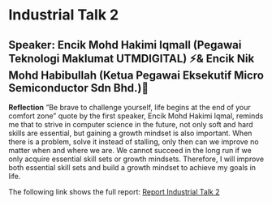 # Industrial Talk 2 
## Speaker: Encik Mohd Hakimi Iqmall (Pegawai Teknologi Maklumat UTMDIGITAL) ⚡&  Encik Nik Mohd Habibullah (Ketua Pegawai Eksekutif Micro Semiconductor Sdn Bhd.)🚀

**Reflection**
“Be brave to challenge yourself, life begins at the end of your comfort zone” quote by the first speaker, Encik
Mohd Hakimi Iqmal, reminds me that to strive in computer science in the future, not only soft and hard
skills are essential, but gaining a growth mindset is also important. When there is a problem, solve it instead of
stalling, only then can we improve no matter when and where we are. We cannot succeed in the long run if we only acquire essential
skill sets or growth mindsets. Therefore, I will improve both essential
skill sets and build a growth mindset to achieve my goals in life.

The following link shows the full report: 
[Report Industrial Talk 2](https://sg.docworkspace.com/d/sILzv2-DYAY-Ug7wG)
